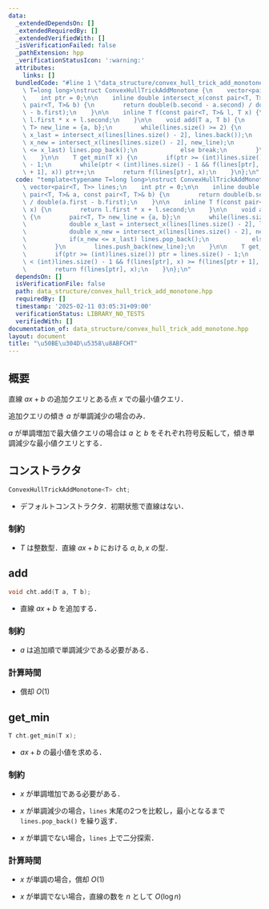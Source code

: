 ```yaml
---
data:
  _extendedDependsOn: []
  _extendedRequiredBy: []
  _extendedVerifiedWith: []
  _isVerificationFailed: false
  _pathExtension: hpp
  _verificationStatusIcon: ':warning:'
  attributes:
    links: []
  bundledCode: "#line 1 \"data_structure/convex_hull_trick_add_monotone.hpp\"\ntemplate<typename\
    \ T=long long>\nstruct ConvexHullTrickAddMonotone {\n    vector<pair<T, T>> lines;\n\
    \    int ptr = 0;\n\n    inline double intersect_x(const pair<T, T>& a, const\
    \ pair<T, T>& b) {\n        return double(b.second - a.second) / double(a.first\
    \ - b.first);\n    }\n\n    inline T f(const pair<T, T>& l, T x) {\n        return\
    \ l.first * x + l.second;\n    }\n\n    void add(T a, T b) {\n        pair<T,\
    \ T> new_line = {a, b};\n        while(lines.size() >= 2) {\n            double\
    \ x_last = intersect_x(lines[lines.size() - 2], lines.back());\n            double\
    \ x_new = intersect_x(lines[lines.size() - 2], new_line);\n            if(x_new\
    \ <= x_last) lines.pop_back();\n            else break;\n        }\n        lines.push_back(new_line);\n\
    \    }\n\n    T get_min(T x) {\n        if(ptr >= (int)lines.size()) ptr = lines.size()\
    \ - 1;\n        while(ptr < (int)lines.size() - 1 && f(lines[ptr], x) >= f(lines[ptr\
    \ + 1], x)) ptr++;\n        return f(lines[ptr], x);\n    }\n};\n"
  code: "template<typename T=long long>\nstruct ConvexHullTrickAddMonotone {\n   \
    \ vector<pair<T, T>> lines;\n    int ptr = 0;\n\n    inline double intersect_x(const\
    \ pair<T, T>& a, const pair<T, T>& b) {\n        return double(b.second - a.second)\
    \ / double(a.first - b.first);\n    }\n\n    inline T f(const pair<T, T>& l, T\
    \ x) {\n        return l.first * x + l.second;\n    }\n\n    void add(T a, T b)\
    \ {\n        pair<T, T> new_line = {a, b};\n        while(lines.size() >= 2) {\n\
    \            double x_last = intersect_x(lines[lines.size() - 2], lines.back());\n\
    \            double x_new = intersect_x(lines[lines.size() - 2], new_line);\n\
    \            if(x_new <= x_last) lines.pop_back();\n            else break;\n\
    \        }\n        lines.push_back(new_line);\n    }\n\n    T get_min(T x) {\n\
    \        if(ptr >= (int)lines.size()) ptr = lines.size() - 1;\n        while(ptr\
    \ < (int)lines.size() - 1 && f(lines[ptr], x) >= f(lines[ptr + 1], x)) ptr++;\n\
    \        return f(lines[ptr], x);\n    }\n};\n"
  dependsOn: []
  isVerificationFile: false
  path: data_structure/convex_hull_trick_add_monotone.hpp
  requiredBy: []
  timestamp: '2025-02-11 03:05:31+09:00'
  verificationStatus: LIBRARY_NO_TESTS
  verifiedWith: []
documentation_of: data_structure/convex_hull_trick_add_monotone.hpp
layout: document
title: "\u50BE\u304D\u5358\u8ABFCHT"
---
```


## 概要

直線 $ax + b$ の追加クエリとある点 $x$ での最小値クエリ．

追加クエリの傾き $a$ が単調減少の場合のみ．

$a$ が単調増加で最大値クエリの場合は $a$ と $b$ をそれぞれ符号反転して，傾き単調減少な最小値クエリとする．

## コンストラクタ

```cpp
ConvexHullTrickAddMonotone<T> cht;
```

* デフォルトコンストラクタ．初期状態で直線はない．

### 制約

* $T$ は整数型．直線 $ax + b$ における $a, b, x$ の型．


## add

```cpp
void cht.add(T a, T b);
```

* 直線 $ax + b$ を追加する．

### 制約

* $a$ は追加順で単調減少である必要がある．

### 計算時間

* 償却 $O(1)$


## get_min

```cpp
T cht.get_min(T x);
```

* $ax + b$ の最小値を求める．

### 制約

* $x$ が単調増加である必要がある．

* $x$ が単調減少の場合，`lines` 末尾の2つを比較し，最小となるまで `lines.pop_back()` を繰り返す．

* $x$ が単調でない場合，`lines` 上で二分探索．

### 計算時間

* $x$ が単調の場合，償却 $O(1)$

* $x$ が単調でない場合，直線の数を $n$ として $O(\log n)$